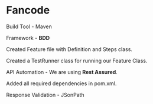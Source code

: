 # Fancode

Build Tool - Maven

Framework - **BDD**

Created Feature file with Definition and Steps class.

Created a TestRunner class for running our Feature Class.

API Automation - We are using **Rest Assured**.

Added all required dependencies in pom.xml.

Response Validation - JSonPath
